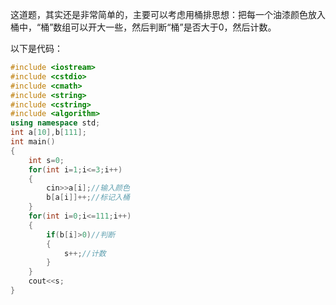 这道题，其实还是非常简单的，主要可以考虑用桶排思想：把每一个油漆颜色放入桶中，“桶”数组可以开大一些，然后判断“桶”是否大于0，然后计数。

以下是代码：

```cpp
#include <iostream>
#include <cstdio>
#include <cmath>
#include <string>
#include <cstring>
#include <algorithm>
using namespace std;
int a[10],b[111];
int main()
{
	int s=0;
	for(int i=1;i<=3;i++)
	{
		cin>>a[i];//输入颜色
		b[a[i]]++;//标记入桶
	}
	for(int i=0;i<=111;i++)
	{
		if(b[i]>0)//判断
		{
			s++;//计数
		}
	}
	cout<<s;
}
```